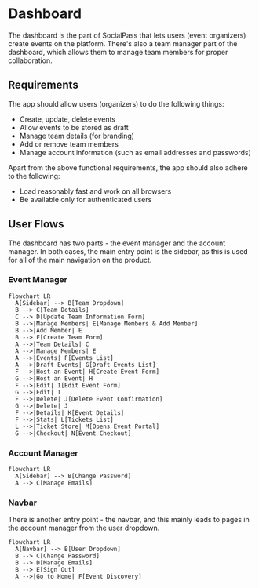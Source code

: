 # Dashboard

The dashboard is the part of SocialPass that lets users (event organizers) create events on the platform. There's also a team manager part of the dashboard, which allows them to manage team members for proper collaboration.

## Requirements

The app should allow users (organizers) to do the following things:

- Create, update, delete events
- Allow events to be stored as draft
- Manage team details (for branding)
- Add or remove team members
- Manage account information (such as email addresses and passwords)

Apart from the above functional requirements, the app should also adhere to the following:

- Load reasonably fast and work on all browsers
- Be available only for authenticated users

## User Flows

The dashboard has two parts - the event manager and the account manager. In both cases, the main entry point is the sidebar, as this is used for all of the main navigation on the product.

### Event Manager

```mermaid
flowchart LR
  A[Sidebar] --> B[Team Dropdown]
  B --> C[Team Details]
  C --> D[Update Team Information Form]
  B -->|Manage Members| E[Manage Members & Add Member]
  B -->|Add Member| E
  B --> F[Create Team Form]
  A -->|Team Details| C
  A -->|Manage Members| E
  A -->|Events| F[Events List]
  A -->|Draft Events| G[Draft Events List]
  F -->|Host an Event| H[Create Event Form]
  G -->|Host an Event| H
  F -->|Edit| I[Edit Event Form]
  G -->|Edit| I
  F -->|Delete| J[Delete Event Confirmation]
  G -->|Delete| J
  F -->|Details| K[Event Details]
  F -->|Stats| L[Tickets List]
  L -->|Ticket Store| M[Opens Event Portal]
  G -->|Checkout| N[Event Checkout]
```

### Account Manager

```mermaid
flowchart LR
  A[Sidebar] --> B[Change Password]
  A --> C[Manage Emails]
```

### Navbar

There is another entry point - the navbar, and this mainly leads to pages in the account manager from the user dropdown.

```mermaid
flowchart LR
  A[Navbar] --> B[User Dropdown]
  B --> C[Change Password]
  B --> D[Manage Emails]
  B --> E[Sign Out]
  A -->|Go to Home| F[Event Discovery]
```
